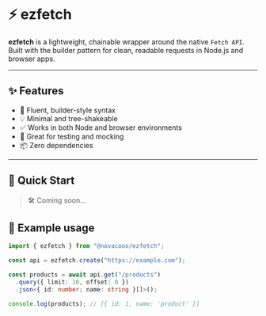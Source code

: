 # ⚡ ezfetch

**ezfetch** is a lightweight, chainable wrapper around the native `Fetch API`. Built with the builder pattern for clean, readable requests in Node.js and browser apps.

---

## ✨ Features

- 🔗 Fluent, builder-style syntax
- 💡 Minimal and tree-shakeable
- ✅ Works in both Node and browser environments
- 🧪 Great for testing and mocking
- 📦 Zero dependencies

---

## 🚀 Quick Start

> 🛠️ Coming soon...

## 🧐 Example usage

```typescript
import { ezfetch } from "@novacooo/ezfetch";

const api = ezfetch.create("https://example.com");

const products = await api.get("/products")
  .query({ limit: 10, offset: 0 })
  .json<{ id: number; name: string }[]>();

console.log(products); // [{ id: 1, name: 'product' }]
```
